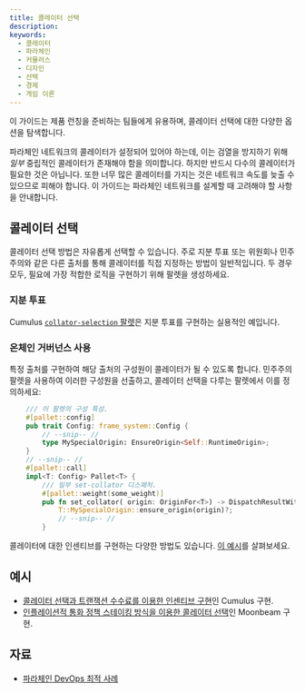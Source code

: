 ```yaml
---
title: 콜레이터 선택
description:
keywords:
  - 콜레이터
  - 파라체인
  - 커뮬러스
  - 디자인
  - 선택
  - 경제
  - 게임 이론
---
```


이 가이드는 제품 런칭을 준비하는 팀들에게 유용하며, 콜레이터 선택에 대한 다양한 옵션을 탐색합니다.

파라체인 네트워크의 콜레이터가 설정되어 있어야 하는데, 이는 검열을 방지하기 위해 _일부_ 중립적인 콜레이터가 존재해야 함을 의미합니다. 하지만 반드시 다수의 콜레이터가 필요한 것은 아닙니다.
또한 너무 많은 콜레이터를 가지는 것은 네트워크 속도를 늦출 수 있으므로 피해야 합니다.
이 가이드는 파라체인 네트워크를 설계할 때 고려해야 할 사항을 안내합니다.

## 콜레이터 선택

콜레이터 선택 방법은 자유롭게 선택할 수 있습니다.
주로 지분 투표 또는 위원회나 민주주의와 같은 다른 출처를 통해 콜레이터를 직접 지정하는 방법이 일반적입니다.
두 경우 모두, 필요에 가장 적합한 로직을 구현하기 위해 팔렛을 생성하세요.

### 지분 투표

Cumulus [`collator-selection` 팔렛](https://github.com/paritytech/polkadot-sdk/blob/master/cumulus/pallets/collator-selection/src/lib.rs)은 지분 투표를 구현하는 실용적인 예입니다.

### 온체인 거버넌스 사용

특정 출처를 구현하여 해당 출처의 구성원이 콜레이터가 될 수 있도록 합니다. 민주주의 팔렛을 사용하여 이러한 구성원을 선출하고, 콜레이터 선택을 다루는 팔렛에서 이를 정의하세요:

```rust
    /// 이 팔렛의 구성 특성.
	#[pallet::config]
	pub trait Config: frame_system::Config {
        // --snip-- //
        type MySpecialOrigin: EnsureOrigin<Self::RuntimeOrigin>;
    }
    // --snip-- //
    #[pallet::call]
	impl<T: Config> Pallet<T> {
		/// 일부 set-collator 디스패처.
		#[pallet::weight(some_weight)]
		pub fn set_collator( origin: OriginFor<T>) -> DispatchResultWithPostInfo {
            T::MySpecialOrigin::ensure_origin(origin)?;
            // --snip-- //
        }
```

콜레이터에 대한 인센티브를 구현하는 다양한 방법도 있습니다.
[이 예시](https://github.com/PureStake/moonbeam/blob/master/pallets/parachain-staking/src/lib.rs)를 살펴보세요.

## 예시

- [콜레이터 선택과 트랜잭션 수수료를 이용한 인센티브 구현](https://github.com/paritytech/polkadot-sdk/blob/master/cumulus/pallets/collator-selection/src/lib.rs)인 Cumulus 구현.
- [인플레이션적 통화 정책 스테이킹 방식을 이용한 콜레이터 선택](https://github.com/PureStake/moonbeam/blob/master/pallets/parachain-staking/src/lib.rs)인 Moonbeam 구현.

## 자료

- [파라체인 DevOps 최적 사례](https://gist.github.com/lovelaced/cddc1c7234b883ee37e71cf4a1d63cac)